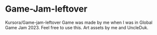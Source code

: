 # Game-Jam-leftover
Kursora/Game-jam-leftover
Game was made by me when I was in Global Game Jam 2023. Feel free to use this. Art assets by me and UncleDuk.
